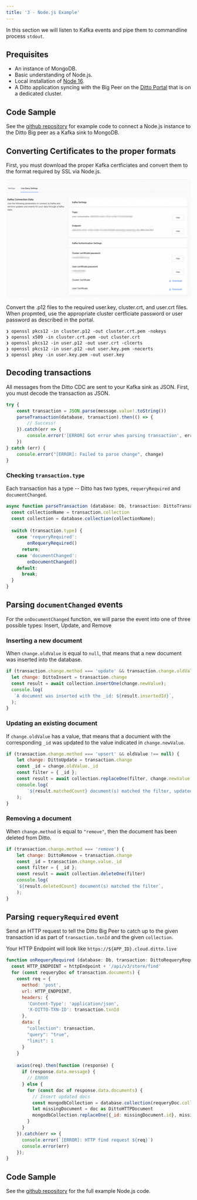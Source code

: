 ```yaml
---
title: '3 - Node.js Example'
---
```


In this section we will listen to Kafka events and pipe them to commandline process `stdout`. 

## Prequisites

* An instance of MongoDB.
* Basic understanding of Node.js.
* Local installation of [Node 16](https://nodejs.org/en/). 
* A Ditto application syncing with the Big Peer on the [Ditto Portal](https://portal.ditto.live/) that is on a dedicated cluster.

## Code Sample

See the [github repository](https://github.com/getditto/external-sync/tree/main/nodejs-mongo) for example code to connect a Node.js instance to the Ditto Big peer as a Kafka sink to MongoDB.

## Converting Certificates to the proper formats

First, you must download the proper Kafka certficiates and convert them to the format required by SSL via Node.js. 

![kafka credentials](kafka-browser.png)

Convert the .p12 files to the required user.key, cluster.crt, and user.crt files. When propmted, use the appropriate cluster certficiate password or user password as described in the portal.

```
❯ openssl pkcs12 -in cluster.p12 -out cluster.crt.pem -nokeys
❯ openssl x509 -in cluster.crt.pem -out cluster.crt
❯ openssl pkcs12 -in user.p12 -out user.crt -clcerts
❯ openssl pkcs12 -in user.p12 -out user.key.pem -nocerts
❯ openssl pkey -in user.key.pem -out user.key
```


## Decoding transactions

All messages from the Ditto CDC are sent to your Kafka sink as JSON. First, you must decode the transaction as JSON. 

```js
try {
    const transaction = JSON.parse(message.value!.toString())
    parseTransaction(database, transaction).then(() => {
        // Success!
    }).catch(err => {
        console.error('[ERROR] Got error when parsing transaction', err)
    })
} catch (err) {
    console.error("[ERROR]: Failed to parse change", change)
}
```

### Checking `transaction.type`

Each transaction has a type -- Ditto has two types, `requeryRequired` and
`documentChanged`. 


```js
async function parseTransaction (database: Db, transaction: DittoTransaction) {
  const collectionName = transaction.collection
  const collection = database.collection(collectionName);

  switch (transaction.type) {
    case 'requeryRequired':
        onRequeryRequired()
      return;
    case 'documentChanged':
        onDocumentChanged()
    default: 
      break;
  }
}
```

## Parsing `documentChanged` events

For the `onDocumentChanged` function, we will parse the event into one of three possible types: Insert, Update, and Remove

### Inserting a new document

When `change.oldValue` is equal to `null`, that means that a new document was inserted into the database. 

```js
if (transaction.change.method === 'update' && transaction.change.oldValue === null) {
  let change: DittoInsert = transaction.change
  const result = await collection.insertOne(change.newValue);
  console.log(
   `A document was inserted with the _id: ${result.insertedId}`,
  );
}
```

### Updating an existing document

If `change.oldValue` has a value, that means that a document with the corresponding `_id` was updated to the value indicated in `change.newValue`.

```js
if (transaction.change.method === 'upsert' && oldValue !== null) {
    let change: DittoUpdate = transaction.change
    const _id = change.oldValue._id
    const filter = { _id };
    const result = await collection.replaceOne(filter, change.newValue, {upsert: true});
    console.log(
        `${result.matchedCount} document(s) matched the filter, updated ${result.modifiedCount} document(s)`,
    );
}
```

### Removing a document

When `change.method` is equal to `"remove"`, then the document has been deleted from Ditto.

```js
if (transaction.change.method === 'remove') {
    let change: DittoRemove = transaction.change
    const _id = transaction.change.value._id
    const filter = { _id };
    const result = await collection.deleteOne(filter)
    console.log(
    `${result.deletedCount} document(s) matched the filter`,
    );
}
```

## Parsing `requeryRequired` event

Send an HTTP request to tell the Ditto Big Peer to catch up to the given
transaction id as part of `transaction.txnId` and the given `collection`. 

Your HTTP Endpoint will look like `https://${APP_ID}.cloud.ditto.live`

```js
function onRequeryRequired (database: Db, transaction: DittoRequeryRequired) {
  const HTTP_ENDPOINT = httpEndpoint + '/api/v3/store/find'
  for (const requeryDoc of transaction.documents) {
    const req = {
      method: 'post',
      url: HTTP_ENDPOINT,
      headers: {
        'Content-Type': 'application/json',
        'X-DITTO-TXN-ID': transaction.txnId
      }, 
      data: {
        "collection": transaction,
        "query": "true",
        "limit": 1
      }
    }

    axios(req).then(function (response) {
      if (response.data.message) {
        // ERROR
      } else {
        for (const doc of response.data.documents) {
          // Insert updated docs
          const mongodbCollection = database.collection(requeryDoc.collectionName);
          let missingDocument = doc as DittoHTTPDocument 
          mongodbCollection.replaceOne({_id: missingDocument.id}, missingDocument)
        }
      }
    }).catch(err => {
      console.error(`[ERROR]: HTTP find request ${req}`)
      console.error(err)
    });
}
```

## Code Sample

See the [github repository](https://github.com/getditto/external-sync/tree/main/nodejs-mongo) for the full example Node.js code.
